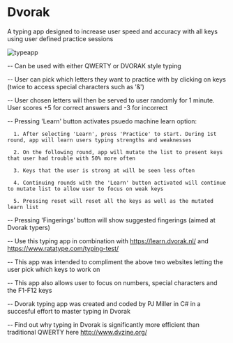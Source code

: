 # Dvorak
A typing app designed to increase user speed and accuracy with all keys using user defined practice sessions

![typeapp](https://user-images.githubusercontent.com/28571149/36284685-77831d16-125d-11e8-9648-effacdf2123b.jpg)

  -- Can be used with either QWERTY or DVORAK style typing 

  -- User can pick which letters they want to practice with by clicking on keys (twice to access special characters such as '&')
  
  -- User chosen letters will then be served to user randomly for 1 minute. User scores +5 for correct answers and -3 for incorrect
  
  -- Pressing 'Learn' button activates psuedo machine learn option:
  
      1. After selecting 'Learn', press 'Practice' to start. During 1st round, app will learn users typing strengths and weaknesses
      
      2. On the following round, app will mutate the list to present keys that user had trouble with 50% more often
      
      3. Keys that the user is strong at will be seen less often
      
      4. Continuing rounds with the 'Learn' button activated will continue to mutate list to allow user to focus on weak keys
      
      5. Pressing reset will reset all the keys as well as the mutated learn list
  
  -- Pressing 'Fingerings' button will show suggested fingerings (aimed at Dvorak typers) 
  
  -- Use this typing app in combination with https://learn.dvorak.nl/ and https://www.ratatype.com/typing-test/
  
  -- This app was intended to compliment the above two websites letting the user pick which keys to work on
  
  -- This app also allows user to focus on numbers, special characters and the F1-F12 keys
  
  -- Dvorak typing app was created and coded by PJ Miller in C# in a succesful effort to master typing in Dvorak
  
  -- Find out why typing in Dvorak is significantly more efficient than traditional QWERTY here http://www.dvzine.org/
  

